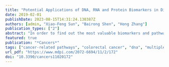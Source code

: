 ```yaml
---
title: "Potential Applications of DNA, RNA and Protein Biomarkers in Diagnosis, Therapy and Prognosis for Colorectal Cancer: A Study from Databases to AI-Assisted Verification"
date: 2019-02-01
publishDate: 2023-08-15T14:31:24.130387Z
authors: [admin, "Xiao-Feng Sun", "Bairong Shen", "Hong Zhang"]
publication_types: ["2"]
abstract: "In order to find out the most valuable biomarkers and pathways for diagnosis, therapy and prognosis in colorectal cancer (CRC) we have collected the published CRC biomarkers and established a CRC biomarker database (CBD: http://sysbio.suda.edu.cn/CBD/index.html). In this study, we analysed the single and multiple DNA, RNA and protein biomarkers as well as their positions in cancer related pathways and protein-protein interaction (PPI) networks to describe their potential applications in diagnosis, therapy and prognosis. CRC biomarkers were collected from the CBD. The RNA and protein biomarkers were matched to their corresponding DNAs by the miRDB database and the PubMed Gene database, respectively. The PPI networks were used to investigate the relationships between protein biomarkers and further detect the multiple biomarkers. The Kyoto Encyclopaedia of Genes and Genomes (KEGG) pathway enrichment analysis and Gene Ontology (GO) annotation were used to analyse biological functions of the biomarkers. AI classification techniques were utilized to further verify the significances of the multiple biomarkers in diagnosis and prognosis for CRC. We showed that a large number of the DNA, RNA and protein biomarkers were associated with the diagnosis, therapy and prognosis in various degrees in the CRC biomarker networks. The CRC biomarkers were closely related to the CRC initiation and progression. Moreover, the biomarkers played critical roles in cellular proliferation, apoptosis and angiogenesis and they were involved in Ras, p53 and PI3K pathways. There were overlaps among the DNA, RNA and protein biomarkers. AI classification verifications showed that the combined multiple protein biomarkers played important roles to accurate early diagnosis and predict outcome for CRC. There were several single and multiple CRC protein biomarkers which were associated with diagnosis, therapy and prognosis in CRC. Further, AI-assisted analysis revealed that multiple biomarkers had potential applications for diagnosis and prognosis in CRC."
featured: true
publication: "*Cancers*"
tags: ["cancer-related pathways", "colorectal cancer", "dna", "multiple-biomarkers", "protein", "rna", "single-biomarkers"]
url_pdf: "https://www.mdpi.com/2072-6694/11/2/172"
doi: "10.3390/cancers11020172"
---
```


